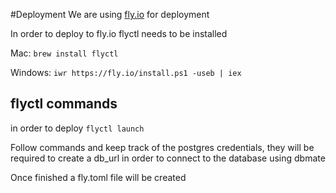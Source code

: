 #Deployment
We are using [fly.io](https://fly.io/docs/speedrun/) for deployment

In order to deploy to fly.io flyctl needs to be installed

Mac:
``brew install flyctl``

Windows:
`iwr https://fly.io/install.ps1 -useb | iex`

## flyctl commands

in order to deploy
`flyctl launch`

Follow commands and keep track of the postgres credentials, they will be required to create a db_url in order to connect to the database using dbmate

Once finished a fly.toml file will be created 